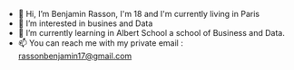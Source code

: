 - 👋 Hi, I’m Benjamin Rasson, I'm 18 and I'm currently living in Paris
- 👀 I’m interested in busines and Data
- 🌱 I’m currently learning in Albert School a school of Business and Data.
- 📫 You can reach me with my private email : rassonbenjamin17@gmail.com

<!---
benji1759/benji1759 is a ✨ special ✨ repository because its `README.md` (this file) appears on your GitHub profile.
You can click the Preview link to take a look at your changes.
--->
